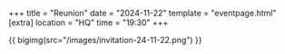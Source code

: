+++
title = "Reunion"
date = "2024-11-22"
template = "eventpage.html"
[extra]
location = "HQ"
time = "19:30"
+++

{{ bigimg(src="/images/invitation-24-11-22.png") }}

